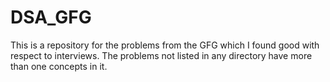 # DSA_GFG
This is a repository for the problems from the GFG which I found good with respect to interviews.
The problems not listed in any directory have more than one concepts in it.
